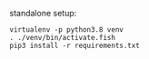 standalone setup:
```
virtualenv -p python3.8 venv
. ./venv/bin/activate.fish
pip3 install -r requirements.txt
```
